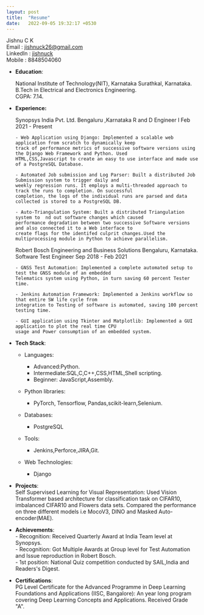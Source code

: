 ```yaml
---
layout: post
title:  "Resume"
date:   2022-09-05 19:32:17 +0530
---
```


Jishnu C K   
Email : jishnuck26@gmail.com   
LinkedIn : [jishnuck][linkedin]   
Mobile : 8848504060  

- <b>Education</b>:  

  National Institute of Technology(NIT), Karnataka Surathkal, Karnataka.  
  B.Tech in Electrical and Electronics Engineering.  
  CGPA: 7.14.  

- <b>Experience:</b>  

    Synopsys India Pvt. Ltd. Bengaluru ,Karnataka
    R and D Engineer I Feb 2021 - Present
 

      - Web Application using Django: Implemented a scalable web application from scratch to dynamically keep
      track of performance metrics of successive software versions using the Django Web Framework and Python. Used
      HTML,CSS,Javascript to create an easy to use interface and made use of a PostgreSQL Database.  

      - Automated Job submission and Log Parser: Built a distributed Job Submission system to trigger daily and
      weekly regression runs. It employs a multi-threaded approach to track the runs to completion. On successful
      completion, the logs of the individual runs are parsed and data collected is stored to a PostgreSQL DB.  

      - Auto-Triangulation System: Built a distributed Triangulation system to  nd out software changes which caused
      performance degradation between two successive Software versions and also connected it to a Web interface to
      create flags for the identifed culprit changes.Used the multiprocessing module in Python to achieve parallelism.  



   Robert Bosch Engineering and Business Solutions Bengaluru, Karnataka.    
   Software Test Engineer Sep 2018 - Feb 2021  

      - GNSS Test Automation: Implemented a complete automated setup to test the GNSS module of an embedded
      Telematics system using Python, in turn saving 60 percent Tester time.  

      - Jenkins Automation Framework: Implemented a Jenkins workflow so that entire SW life cycle from
      integration to Testing of software is automated, saving 100 percent testing time.  

      - GUI application using Tkinter and Matplotlib: Implemented a GUI application to plot the real time CPU
      usage and Power consumption of an embedded system.  



- <b>Tech Stack</b>:

  - Languages:
    - Advanced:Python.  
    - Intermediate:SQL,C,C++,CSS,HTML,Shell scripting.  
    - Beginner: JavaScript,Assembly.  

  - Python libraries:
     - PyTorch, Tensorflow, Pandas,scikit-learn,Selenium.  

  - Databases:
     - PostgreSQL   

  - Tools:
     - Jenkins,Perforce,JIRA,Git.  

  - Web Technologies:
     - Django    

- <b>Projects</b>:  
        Self Supervised Learning for Visual Representation: Used Vision Transformer based architecture for classification
        task on CIFAR10, imbalanced CIFAR10 and Flowers data sets. Compared the performance on three different models i.e
        MocoV3, DINO and Masked Auto-encoder(MAE).  

- <b>Achievements</b>:  
        - Recognition: Received Quarterly Award at India Team level at Synopsys.  
        - Recognition: Got Multiple Awards at Group level for Test Automation and Issue reproduction in Robert Bosch.  
        - 1st position: National Quiz competition conducted by SAIL,India and Readers's Digest.  

- <b>Certifications</b>:  
        PG Level Certificate for the Advanced Programme in Deep Learning Foundations and Applications
        (IISC, Bangalore): An year long program covering Deep Learning Concepts and Applications. Received Grade "A".  


[linkedin]:https://www.linkedin.com/in/jishnuck/ 
